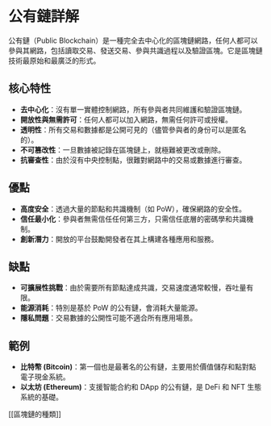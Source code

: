 # 公有鏈詳解

公有鏈（Public Blockchain）是一種完全去中心化的區塊鏈網路，任何人都可以參與其網路，包括讀取交易、發送交易、參與共識過程以及驗證區塊。它是區塊鏈技術最原始和最廣泛的形式。

## 核心特性

*   **去中心化**：沒有單一實體控制網路，所有參與者共同維護和驗證區塊鏈。
*   **開放性與無需許可**：任何人都可以加入網路，無需任何許可或授權。
*   **透明性**：所有交易和數據都是公開可見的（儘管參與者的身份可以是匿名的）。
*   **不可篡改性**：一旦數據被記錄在區塊鏈上，就極難被更改或刪除。
*   **抗審查性**：由於沒有中央控制點，很難對網路中的交易或數據進行審查。

## 優點

*   **高度安全**：透過大量的節點和共識機制（如 PoW），確保網路的安全性。
*   **信任最小化**：參與者無需信任任何第三方，只需信任底層的密碼學和共識機制。
*   **創新潛力**：開放的平台鼓勵開發者在其上構建各種應用和服務。

## 缺點

*   **可擴展性挑戰**：由於需要所有節點達成共識，交易速度通常較慢，吞吐量有限。
*   **能源消耗**：特別是基於 PoW 的公有鏈，會消耗大量能源。
*   **隱私問題**：交易數據的公開性可能不適合所有應用場景。

## 範例

*   **比特幣 (Bitcoin)**：第一個也是最著名的公有鏈，主要用於價值儲存和點對點電子現金系統。
*   **以太坊 (Ethereum)**：支援智能合約和 DApp 的公有鏈，是 DeFi 和 NFT 生態系統的基礎。

[[區塊鏈的種類]]
